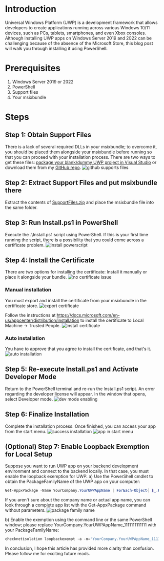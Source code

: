 # Introduction
Universal Windows Platform (UWP) is a development framework that allows developers to create applications running across various Windows 10/11 devices, such as PCs, tablets, smartphones, and even Xbox consoles. Although installing UWP apps on Windows Server 2019 and 2022 can be challenging because of the absence of the Microsoft Store, this blog post will walk you through installing it using PowerShell.

# Prerequisites
1. Windows Server 2019 or 2022
1. PowerShell
1. Support files 
1. Your msixbundle

# Steps
## Step 1: Obtain Support Files
There is a lack of several required DLLs in your msixbundle; to overcome it, you should be placed them alongside your msixbundle before running so that you can proceed with your installation process. There are two ways to get these files: [package your blank/dummy UWP project in Visual Studio](https://learn.microsoft.com/en-us/windows/msix/package/packaging-uwp-apps) or download them from my [GitHub repo](https://github.com/JTOne123/UWPOnServ19).
![github supports files](Images/git_hub_supports_files.png)

## Step 2: Extract Support Files and put msixbundle there
Extract the contents of [SupportFiles.zip](https://github.com/JTOne123/UWPOnServ19/blob/main/SupportFiles.zip) and place the msixbundle file into the same folder.

## Step 3: Run Install.ps1 in PowerShell
Execute the .\Install.ps1 script using PowerShell. If this is your first time running the script, there is a possibility that you could come across a certificate problem.
![install powerscript](Images/install_ps.png)

## Step 4: Install the Certificate
There are two options for installing the certificate: Install it manually or place it alongside your bundle.
![no certificate issue](Images/no_cert.png)
### Manual installation
You must export and install the certificate from your msixbundle in the certificate store.
![export certificate](Images/cert_export.png)

Follow the instructions at https://docs.microsoft.com/en-us/appcenter/distribution/installation to install the certificate to Local Machine -> Trusted People.
![install certificate](Images/install_cert.png)
### Auto installation
You have to approve that you agree to install the certificate, and that's it.
![auto installation](Images/auto_cert.png)

## Step 5: Re-execute Install.ps1 and Activate Developer Mode
Return to the PowerShell terminal and re-run the Install.ps1 script. An error regarding the developer license will appear. In the window that opens, select Developer mode.
![dev mode enabling](Images/dev_mode.png)

## Step 6: Finalize Installation
Complete the installation process. Once finished, you can access your app from the start menu.
![success installation](Images/success_installation.png)
![app in start menu](Images/start_menu.png)

## (Optional) Step 7: Enable Loopback Exemption for Local Setup
Suppose you want to run UWP app on your backend development environment and connect to the backend locally. In that case, you must enable the loopback exemption for UWP.
a) Use the PowerShell cmdlet to obtain the PackageFamilyName of the UWP app on your computer:
```powershell
Get-AppxPackage -Name YourCompany.YourUWPAppName | ForEach-Object{ $_.PackageFamilyName }
```
If you aren't sure about the company name or actual app name, you can look through a complete app list with the Get-AppxPackage command without parameters.
![package family name](Images/packfamilyname.png)

b) Enable the exemption using the command line or the same PowerShell window; please replace YourCompany.YourUWPAppName_1111111111111 with your PackageFamilyName:
```powershell
checknetisolation loopbackexempt -a -n="YourCompany.YourUWPAppName_1111111111111"
```

In conclusion, I hope this article has provided more clarity than confusion. Please follow me for exciting future reads.